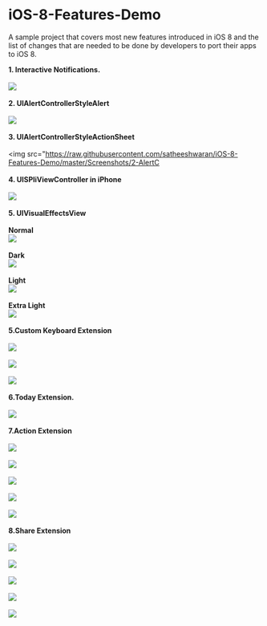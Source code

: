 iOS-8-Features-Demo
===================

A sample project that covers most new features introduced in iOS 8 and the list of changes that are needed to be done by developers to port their apps to iOS 8.

 <strong>1. Interactive Notifications.</strong>
 <br/><br/><img src="https://raw.githubusercontent.com/satheeshwaran/iOS-8-Features-Demo/master/Screenshots/1-InteractiveNotification.png"/>
 <br/><br/> <strong>2. UIAlertControllerStyleAlert</strong>
  <br/><br/><img src="https://raw.githubusercontent.com/satheeshwaran/iOS-8-Features-Demo/master/Screenshots/2-AlertController.png"/>
<br/><br/> <strong>3. UIAlertControllerStyleActionSheet</strong>
  <br/><br/><img src="https://raw.githubusercontent.com/satheeshwaran/iOS-8-Features-Demo/master/Screenshots/2-AlertC<br/><br/> <strong>4. UISPliViewController in iPhone</strong>
  <br/><br/><img src="https://raw.githubusercontent.com/satheeshwaran/iOS-8-Features-Demo/master/Screenshots/3-SplitViewContorllerIniPhone.png"/>
<br/><br/> <strong>5. UIVisualEffectsView</strong>
 <br/><br/>
  <strong>Normal</strong>
    <br/><img src="https://raw.githubusercontent.com/satheeshwaran/iOS-8-Features-Demo/master/Screenshots/4-UIVisualEffectsViewNormal.png"/>
    <br/><br/>
 <strong>Dark</strong>
    <br/><img src="https://raw.githubusercontent.com/satheeshwaran/iOS-8-Features-Demo/master/Screenshots/4-UIVisualEffectsViewDark.png"/>
    <br/><br/>
 <strong>Light</strong>
    <br/><img src="https://raw.githubusercontent.com/satheeshwaran/iOS-8-Features-Demo/master/Screenshots/4-UIVisualEffectsViewLight.png"/>
    <br/><br/>
 <strong>Extra Light</strong>
    <br/><img src="https://raw.githubusercontent.com/satheeshwaran/iOS-8-Features-Demo/master/Screenshots/4-UIVisualEffectsViewExtraLight.png"/>
<br/><br/> <strong>5.Custom Keyboard Extension</strong>
 <br/><br/><img src="https://raw.githubusercontent.com/satheeshwaran/iOS-8-Features-Demo/master/Screenshots/5-AddCustomKeyboard-InternetSlangKeyboard.png"/>
  <br/><br/><img src="https://raw.githubusercontent.com/satheeshwaran/iOS-8-Features-Demo/master/Screenshots/5-AddNewKeyboard-SlangKeyboard.png"/> 
  <br/><br/><img src="https://raw.githubusercontent.com/satheeshwaran/iOS-8-Features-Demo/master/Screenshots/5-CustomKeyboard-SlangKeyboard.png"/>
 <br/><br/><strong>6.Today Extension.</strong>
 <br/><br/><img src="https://raw.githubusercontent.com/satheeshwaran/iOS-8-Features-Demo/master/Screenshots/6-TodayExtension-WeatherUpdate.png"/>
<br/><br/> <strong>7.Action Extension</strong>
    <br/><br/><img src="https://raw.githubusercontent.com/satheeshwaran/iOS-8-Features-Demo/master/Screenshots/7-TranslationExtension.png"/> 
  <br/><br/><img src="https://raw.githubusercontent.com/satheeshwaran/iOS-8-Features-Demo/master/Screenshots/7-TranslationExtension-Selection.png"/>
  <br/><br/><img src="https://raw.githubusercontent.com/satheeshwaran/iOS-8-Features-Demo/master/Screenshots/7-TranslationExtensionActionDisplayed.png"/>
  <br/><br/><img src="https://raw.githubusercontent.com/satheeshwaran/iOS-8-Features-Demo/master/Screenshots/7-TranslationActionView.png"/> 
  <br/><br/><img src="https://raw.githubusercontent.com/satheeshwaran/iOS-8-Features-Demo/master/Screenshots/7-TranslationActionReturningData.png"/>
  <br/><br/> <strong>8.Share Extension</strong>
    <br/><br/><img src="https://raw.githubusercontent.com/satheeshwaran/iOS-8-Features-Demo/master/Screenshots/8-ShareActionItem-Listed.png"/> 
  <br/><br/><img src="https://raw.githubusercontent.com/satheeshwaran/iOS-8-Features-Demo/master/Screenshots/8-ShareActionItemComposerView.png"/> 
  <br/><br/><img src="https://raw.githubusercontent.com/satheeshwaran/iOS-8-Features-Demo/master/Screenshots/8-ShareActionItemConfigurationItem.png"/>
    <br/><br/><img src="https://raw.githubusercontent.com/satheeshwaran/iOS-8-Features-Demo/master/Screenshots/8-ShareActionItemCompletionHandler.png"/>
  <br/><br/><img src="https://raw.githubusercontent.com/satheeshwaran/iOS-8-Features-Demo/master/Screenshots/8-ShareActionItemCompletionCheck.png"/>
